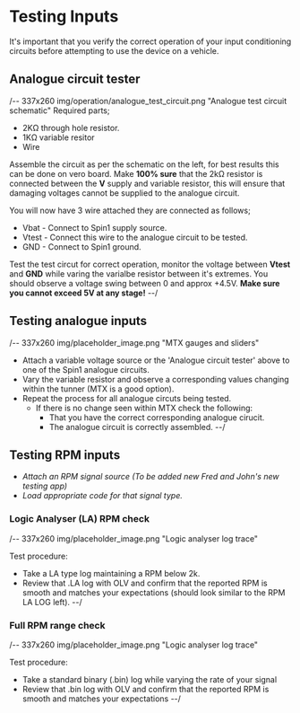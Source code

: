# Testing Inputs #

It's important that you verify the correct operation of your input conditioning circuits before attempting to use the device on a vehicle.

## Analogue circuit tester
/-- 337x260 img/operation/analogue_test_circuit.png "Analogue test circuit schematic" 
Required parts;

 - 2K&ohm; through hole resistor.
 - 1K&ohm; variable resitor
 - Wire

Assemble the circuit as per the schematic on the left, for best results this can be done on vero board. Make **100% sure** that the 2k&ohm; resistor is connected between the **V** supply and variable resistor, this will ensure that damaging voltages cannot be supplied to the analogue circuit.

You will now have 3 wire attached they are connected as follows;

 - Vbat -  Connect to Spin1 supply source.
 - Vtest - Connect this wire to the analogue circuit to be tested.
 - GND - Connect to Spin1 ground.

Test the test circut for correct operation, monitor the voltage between **Vtest** and **GND** while varing the varialbe resistor between it's extremes. You should observe a voltage swing between 0 and approx +4.5V. **Make sure you cannot exceed 5V at any stage!**
--/

## Testing analogue inputs
/-- 337x260 img/placeholder_image.png "MTX gauges and sliders"
 
 - Attach a variable voltage source or the 'Analogue circuit tester' above to one of the Spin1 analogue circuits.
 - Vary the variable resistor and observe a corresponding values changing within the tunner (MTX is a good option).
 - Repeat the process for all analogue circuts being tested.
	- If there is no change seen within MTX check the following:
		- That you have the correct corresponding analogue cirucit.
		- The analogue circuit is correctly assembled. 
--/

## Testing RPM inputs ##

 - *Attach an RPM signal source (To be added new Fred and John's new testing app)*
 - *Load appropriate code for that signal type.*

### Logic Analyser (LA) RPM check ###
/-- 337x260 img/placeholder_image.png "Logic analyser log trace" 
 
Test procedure:

 - Take a LA type log maintaining a RPM below 2k.
 - Review that .LA log with OLV and confirm that the reported RPM is smooth and matches your expectations (should look similar to the RPM LA LOG left).
--/

### Full RPM range check ###
/-- 337x260 img/placeholder_image.png "Logic analyser log trace"

Test procedure:

 - Take a standard binary (.bin) log while varying the rate of your signal
 - Review that .bin log with OLV and confirm that the reported RPM is smooth and matches your expectations
--/

